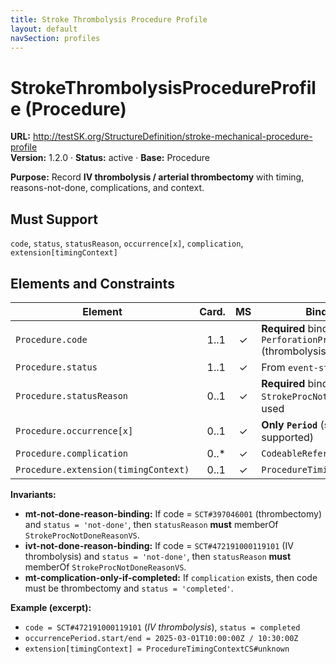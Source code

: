 ```yaml
---
title: Stroke Thrombolysis Procedure Profile
layout: default
navSection: profiles
---
```


# StrokeThrombolysisProcedureProfile (Procedure)

**URL:** http://testSK.org/StructureDefinition/stroke-mechanical-procedure-profile  
**Version:** 1.2.0 · **Status:** active · **Base:** Procedure

**Purpose:** Record **IV thrombolysis / arterial thrombectomy** with timing, reasons-not-done, complications, and context.

## Must Support
`code`, `status`, `statusReason`, `occurrence[x]`, `complication`, `extension[timingContext]`

## Elements and Constraints

| Element | Card. | MS | Binding/Notes |
|---|---:|:---:|---|
| `Procedure.code` | 1..1 | ✓ | **Required** binding to `PerforationProceduresVS` (thrombolysis/thrombectomy) |
| `Procedure.status` | 1..1 | ✓ | From `event-status` |
| `Procedure.statusReason` | 0..1 | ✓ | **Required** binding to `StrokeProcNotDoneReasonVS` when used |
| `Procedure.occurrence[x]` | 0..1 | ✓ | **Only `Period`** (start/end supported) |
| `Procedure.complication` | 0..* | ✓ | `CodeableReference(Condition)` |
| `Procedure.extension(timingContext)` | 0..1 | ✓ | `ProcedureTimingContextExtension` |

**Invariants:**  
- **mt-not-done-reason-binding:** If code = `SCT#397046001` (thrombectomy) and `status = 'not-done'`, then `statusReason` **must** memberOf `StrokeProcNotDoneReasonVS`.  
- **ivt-not-done-reason-binding:** If code = `SCT#472191000119101` (IV thrombolysis) and `status = 'not-done'`, then `statusReason` **must** memberOf `StrokeProcNotDoneReasonVS`.  
- **mt-complication-only-if-completed:** If `complication` exists, then code must be thrombectomy and `status = 'completed'`.

**Example (excerpt):**  
- `code = SCT#472191000119101` (*IV thrombolysis*), `status = completed`  
- `occurrencePeriod.start/end = 2025-03-01T10:00:00Z / 10:30:00Z`  
- `extension[timingContext] = ProcedureTimingContextCS#unknown`
